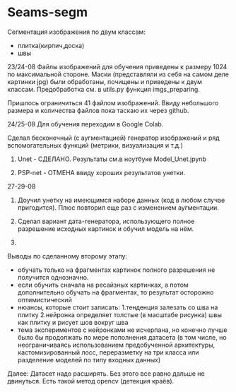 # Seams-segm

Сегментация изображения по двум классам: 
 - плитка(кирпич,доска)
 - швы 
 
 23/24-08
 Файлы изображений для обучения приведены к размеру 1024 по максимальной стороне.
 Маски (представляли из себя на самом деле картинки jpg) были обработаны, почищены и приведены к двум классам. 
 Предобработка см. в utils.py функция imgs_preparing.
 
 Пришлось ограничиться 41 файлом изображений. Ввиду небольшого размера и количества файлов пока таскаю их через github.
 
 
 24/25-08
 Для обучения переходим в Google Colab.
 
 Сделал бесконечный (с аугментацией) генератор изображений и ряд вспомогательных функций (метрики, визуализация и т.д.)
 
 1. Unet - СДЕЛАНО. Результаты см.в ноутбуке Model_Unet.jpynb
 
 2. PSP-net - ОТМЕНА ввиду хороших результатов унетки. 
 
 
 27-29-08
 
 1. Доучил унетку на имеющимся наборе данных (код в любом случае пригодится). Плюс повторил еще раз с изменением аугментации. 

 2. Сделал вариант дата-генератора, использующего полное разрешение исходных картинок и обучил модель на нём.
 3. 
Выводы по сделанному второму этапу:
- обучать только на фрагментах картинок полного разрешения не получится однозначно.
- если обучить сначала на ресайзных картинках, а потом дополнительно обучать на фрагментах, то результат осторожно оптимистический
- нюансы, которые стоит записать: 1.тенденция залезать со шва на плитку 2.нейронка определяет толстые (в масштабе рисунка) швы как плитку и рисует шов вокруг шва
- тема экспериментов с нейронками не исчерпана, но конечно лучше было бы продолжать по мере пополнения датасета (в том числе, но неограничиваясь использованием  предобученной архитектуры, кастомизированный лосс,  переразметку на три класса или разделение моделей по типу входных данных)
 
 
 Далее:
 Датасет надо расширять. Без этого все равно дальше не двинуться.
 Есть такой метод opencv (детекция краёв).
 
 
 
 
 
 
 




